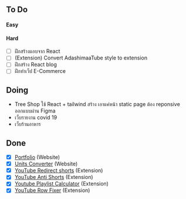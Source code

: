 ## To Do

#### Easy

#### Hard
- [ ] ฝึกสร้างแอบจาก React
- [ ] (Extension) Convert AdashimaaTube style to extension
- [ ] ฝึกสร้าง React blog
- [ ] ฝึกทำเว็ป E-Commerce 

## Doing
- Tree Shop
ใช้ React + tailwind สร้าง เอาแค่หน้า static page ต้อง reponsive ออกแบบผ่าน Figma
- เว็บรายงาน covid 19
- เว็บร้านอาหาร 


## Done
- [x] [Portfolio](https://sapondanaisriwan.github.io/) (Website)
- [x] [Units Converter](https://github.com/sapondanaisriwan/px-to-rem-converter) (Website)
- [x] [YouTube Redirect shorts](https://github.com/sapondanaisriwan/youtube-shorts-redirect) (Extension)
- [x] [YouTube Anti Shorts](https://github.com/sapondanaisriwan/youtube-anti-shorts) (Extension)
- [x] [Youtube Playlist Calculator](https://github.com/sapondanaisriwan/youtube-playlist-calculator) (Extension)
- [x] [YouTube Row Fixer](https://github.com/sapondanaisriwan/youtube-row-fixer) (Extension)
